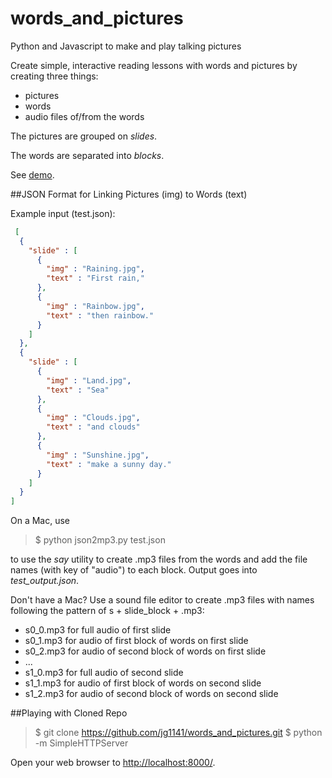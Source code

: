 # words_and_pictures
Python and Javascript to make and play talking pictures

Create simple, interactive reading lessons with words and pictures by creating three things:

- pictures
- words
- audio files of/from the words

The pictures are grouped on *slides*.

The words are separated into *blocks*.

See [demo](http://jg1141.github.io/).

##JSON Format for Linking Pictures (img) to Words (text)

Example input (test.json):

```json
 [
  {
    "slide" : [
      {
        "img" : "Raining.jpg",
        "text" : "First rain,"
      },
      {
        "img" : "Rainbow.jpg",
        "text" : "then rainbow."
      }
    ]
  },
  {
    "slide" : [
      {
        "img" : "Land.jpg",
        "text" : "Sea"
      },
      {
        "img" : "Clouds.jpg",
        "text" : "and clouds"
      },
      {
        "img" : "Sunshine.jpg",
        "text" : "make a sunny day."
      }
    ]
  }
]
```

On a Mac, use 

> $ python json2mp3.py test.json

to use the *say* utility to create .mp3 files from the words and add the file names (with key of "audio") to each block. Output goes into *test_output.json*.

Don't have a Mac? Use a sound file editor to create .mp3 files with names following the pattern of s + slide_block + .mp3:

- s0_0.mp3 for full audio of first slide
- s0_1.mp3 for audio of first block of words on first slide
- s0_2.mp3 for audio of second block of words on first slide
- ...
- s1_0.mp3 for full audio of second slide
- s1_1.mp3 for audio of first block of words on second slide
- s1_2.mp3 for audio of second block of words on second slide


##Playing with Cloned Repo

> $ git clone https://github.com/jg1141/words_and_pictures.git
> $ python -m SimpleHTTPServer

Open your web browser to [http://localhost:8000/](http://localhost:8000/).

